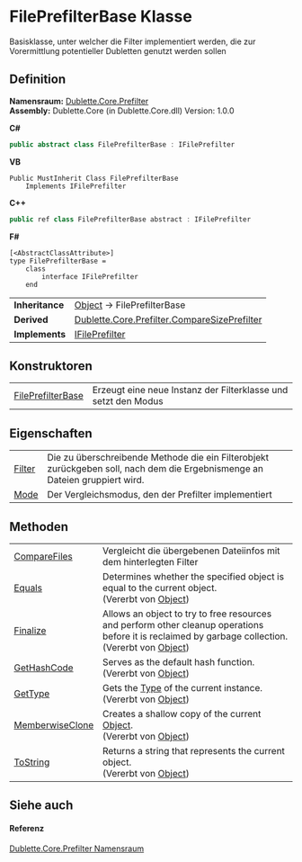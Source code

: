 # FilePrefilterBase Klasse


Basisklasse, unter welcher die Filter implementiert werden, die zur Vorermittlung potentieller Dubletten genutzt werden sollen



## Definition
**Namensraum:** <a href="b67fc904-ff12-4792-76cf-2ab90feb928e">Dublette.Core.Prefilter</a>  
**Assembly:** Dublette.Core (in Dublette.Core.dll) Version: 1.0.0

**C#**
``` C#
public abstract class FilePrefilterBase : IFilePrefilter
```
**VB**
``` VB
Public MustInherit Class FilePrefilterBase
	Implements IFilePrefilter
```
**C++**
``` C++
public ref class FilePrefilterBase abstract : IFilePrefilter
```
**F#**
``` F#
[<AbstractClassAttribute>]
type FilePrefilterBase = 
    class
        interface IFilePrefilter
    end
```

<table><tr><td><strong>Inheritance</strong></td><td><a href="https://learn.microsoft.com/dotnet/api/system.object" target="_blank" rel="noopener noreferrer">Object</a>  →  FilePrefilterBase</td></tr>
<tr><td><strong>Derived</strong></td><td><a href="10745c17-cb1f-c1f8-0c44-96bd676db82a">Dublette.Core.Prefilter.CompareSizePrefilter</a></td></tr>
<tr><td><strong>Implements</strong></td><td><a href="85d71403-cd59-2093-86d1-420500a9ff09">IFilePrefilter</a></td></tr>
</table>



## Konstruktoren
<table>
<tr>
<td><a href="9997e81a-3874-e15b-cc3b-ad3c2e668fad">FilePrefilterBase</a></td>
<td>Erzeugt eine neue Instanz der Filterklasse und setzt den Modus</td></tr>
</table>

## Eigenschaften
<table>
<tr>
<td><a href="30e405c4-b65b-8963-b5f6-3f723b93428d">Filter</a></td>
<td>Die zu überschreibende Methode die ein Filterobjekt zurückgeben soll, nach dem die Ergebnismenge an Dateien gruppiert wird.</td></tr>
<tr>
<td><a href="644799d4-bfb9-3c18-cc08-aa2108c39654">Mode</a></td>
<td>Der Vergleichsmodus, den der Prefilter implementiert</td></tr>
</table>

## Methoden
<table>
<tr>
<td><a href="2a505ab4-a74d-060e-58cb-ad503a9fd8ea">CompareFiles</a></td>
<td>Vergleicht die übergebenen Dateiinfos mit dem hinterlegten Filter</td></tr>
<tr>
<td><a href="https://learn.microsoft.com/dotnet/api/system.object.equals#system-object-equals(system-object)" target="_blank" rel="noopener noreferrer">Equals</a></td>
<td>Determines whether the specified object is equal to the current object.<br />(Vererbt von <a href="https://learn.microsoft.com/dotnet/api/system.object" target="_blank" rel="noopener noreferrer">Object</a>)</td></tr>
<tr>
<td><a href="https://learn.microsoft.com/dotnet/api/system.object.finalize#system-object-finalize" target="_blank" rel="noopener noreferrer">Finalize</a></td>
<td>Allows an object to try to free resources and perform other cleanup operations before it is reclaimed by garbage collection.<br />(Vererbt von <a href="https://learn.microsoft.com/dotnet/api/system.object" target="_blank" rel="noopener noreferrer">Object</a>)</td></tr>
<tr>
<td><a href="https://learn.microsoft.com/dotnet/api/system.object.gethashcode#system-object-gethashcode" target="_blank" rel="noopener noreferrer">GetHashCode</a></td>
<td>Serves as the default hash function.<br />(Vererbt von <a href="https://learn.microsoft.com/dotnet/api/system.object" target="_blank" rel="noopener noreferrer">Object</a>)</td></tr>
<tr>
<td><a href="https://learn.microsoft.com/dotnet/api/system.object.gettype#system-object-gettype" target="_blank" rel="noopener noreferrer">GetType</a></td>
<td>Gets the <a href="https://learn.microsoft.com/dotnet/api/system.type" target="_blank" rel="noopener noreferrer">Type</a> of the current instance.<br />(Vererbt von <a href="https://learn.microsoft.com/dotnet/api/system.object" target="_blank" rel="noopener noreferrer">Object</a>)</td></tr>
<tr>
<td><a href="https://learn.microsoft.com/dotnet/api/system.object.memberwiseclone#system-object-memberwiseclone" target="_blank" rel="noopener noreferrer">MemberwiseClone</a></td>
<td>Creates a shallow copy of the current <a href="https://learn.microsoft.com/dotnet/api/system.object" target="_blank" rel="noopener noreferrer">Object</a>.<br />(Vererbt von <a href="https://learn.microsoft.com/dotnet/api/system.object" target="_blank" rel="noopener noreferrer">Object</a>)</td></tr>
<tr>
<td><a href="https://learn.microsoft.com/dotnet/api/system.object.tostring#system-object-tostring" target="_blank" rel="noopener noreferrer">ToString</a></td>
<td>Returns a string that represents the current object.<br />(Vererbt von <a href="https://learn.microsoft.com/dotnet/api/system.object" target="_blank" rel="noopener noreferrer">Object</a>)</td></tr>
</table>

## Siehe auch


#### Referenz
<a href="b67fc904-ff12-4792-76cf-2ab90feb928e">Dublette.Core.Prefilter Namensraum</a>  

